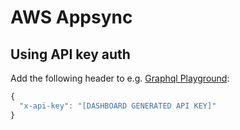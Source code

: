 # AWS Appsync

## Using API key auth

Add the following header to e.g. [Graphql Playground](https://github.com/prismagraphql/graphql-playground):

```javascript
{
  "x-api-key": "[DASHBOARD GENERATED API KEY]"
}
```
